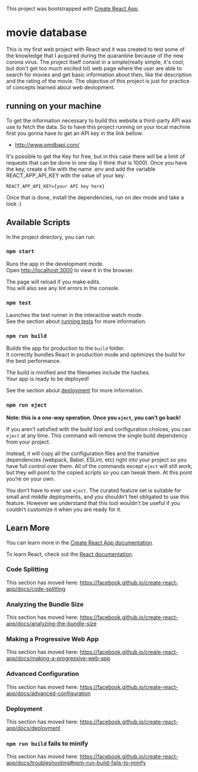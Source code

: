This project was bootstrapped with [Create React App](https://github.com/facebook/create-react-app).

# movie database

This is my first web project with React and it was created to test some of the knowledge that I acquired during the quarantine because of the new corona virus. The project itself consist in a simple(really simple, it's cool, but don't get too much excited lol) web page where the user are able to search for movies and get basic information about then, like the description and the rating of the movie. The objective of this project is just for practice of concepts learned about web devlopment.


## running on your machine

To get the information necessary to build this website a third-party API was use to fetch the data. So to have this project running on your local machine first you gonna have to get an API key in the link bellow:


*  http://www.omdbapi.com/


It's possible to get the Key for free, but in this case there will be a limit of requests that can be done in one day (I think that is 1000). Once you have the key, create a file with the name .env and add the variable REACT_APP_API_KEY with the value of your key:

```
REACT_APP_API_KEY={your API key here}
```

Once that is done, install the dependencies, run on dev mode and take a look :) 

## Available Scripts

In the project directory, you can run:

### `npm start`

Runs the app in the development mode.<br />
Open [http://localhost:3000](http://localhost:3000) to view it in the browser.

The page will reload if you make edits.<br />
You will also see any lint errors in the console.

### `npm test`

Launches the test runner in the interactive watch mode.<br />
See the section about [running tests](https://facebook.github.io/create-react-app/docs/running-tests) for more information.

### `npm run build`

Builds the app for production to the `build` folder.<br />
It correctly bundles React in production mode and optimizes the build for the best performance.

The build is minified and the filenames include the hashes.<br />
Your app is ready to be deployed!

See the section about [deployment](https://facebook.github.io/create-react-app/docs/deployment) for more information.

### `npm run eject`

**Note: this is a one-way operation. Once you `eject`, you can’t go back!**

If you aren’t satisfied with the build tool and configuration choices, you can `eject` at any time. This command will remove the single build dependency from your project.

Instead, it will copy all the configuration files and the transitive dependencies (webpack, Babel, ESLint, etc) right into your project so you have full control over them. All of the commands except `eject` will still work, but they will point to the copied scripts so you can tweak them. At this point you’re on your own.

You don’t have to ever use `eject`. The curated feature set is suitable for small and middle deployments, and you shouldn’t feel obligated to use this feature. However we understand that this tool wouldn’t be useful if you couldn’t customize it when you are ready for it.

## Learn More

You can learn more in the [Create React App documentation](https://facebook.github.io/create-react-app/docs/getting-started).

To learn React, check out the [React documentation](https://reactjs.org/).

### Code Splitting

This section has moved here: https://facebook.github.io/create-react-app/docs/code-splitting

### Analyzing the Bundle Size

This section has moved here: https://facebook.github.io/create-react-app/docs/analyzing-the-bundle-size

### Making a Progressive Web App

This section has moved here: https://facebook.github.io/create-react-app/docs/making-a-progressive-web-app

### Advanced Configuration

This section has moved here: https://facebook.github.io/create-react-app/docs/advanced-configuration

### Deployment

This section has moved here: https://facebook.github.io/create-react-app/docs/deployment

### `npm run build` fails to minify

This section has moved here: https://facebook.github.io/create-react-app/docs/troubleshooting#npm-run-build-fails-to-minify
